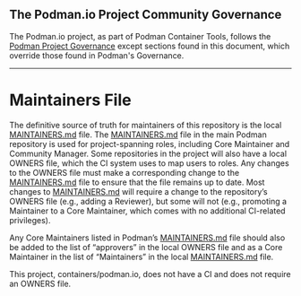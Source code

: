 ## The Podman.io Project Community Governance

The Podman.io project, as part of Podman Container Tools, follows the [Podman Project Governance](https://github.com/containers/podman/blob/main/GOVERNANCE.md)
except sections found in this document, which override those found in Podman's Governance.

---

# Maintainers File

The definitive source of truth for maintainers of this repository is the local [MAINTAINERS.md](./MAINTAINERS.md) file. The [MAINTAINERS.md](https://github.com/containers/podman/blob/main/MAINTAINERS.md) file in the main Podman repository is used for project-spanning roles, including Core Maintainer and Community Manager. Some repositories in the project will also have a local OWNERS file, which the CI system uses to map users to roles. Any changes to the OWNERS file must make a corresponding change to the [MAINTAINERS.md](./MAINTAINERS.md) file to ensure that the file remains up to date. Most changes to [MAINTAINERS.md](./MAINTAINERS.md) will require a change to the repository’s OWNERS file (e.g., adding a Reviewer), but some will not (e.g., promoting a Maintainer to a Core Maintainer, which comes with no additional CI-related privileges).

Any Core Maintainers listed in Podman’s [MAINTAINERS.md](https://github.com/containers/podman/blob/main/MAINTAINERS.md) file should also be added to the list of “approvers” in the local OWNERS file and as a Core Maintainer in the list of “Maintainers” in the local [MAINTAINERS.md](./MAINTAINERS.md) file.

This project, containers/podman.io, does not have a CI and does not require an OWNERS file.
